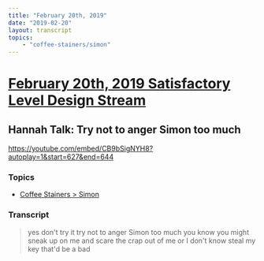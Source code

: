 ```yaml
---
title: "February 20th, 2019"
date: "2019-02-20"
layout: transcript
topics: 
    - "coffee-stainers/simon"
---
```

# [February 20th, 2019 Satisfactory Level Design Stream](../2019-02-20.md)
## Hannah Talk: Try not to anger Simon too much
https://youtube.com/embed/CB9bSigNYH8?autoplay=1&start=627&end=644
### Topics
* [Coffee Stainers > Simon](../topics/coffee-stainers/simon.md)

### Transcript

> yes don't try it try not to anger Simon
> too much you know you might sneak up on
> me and scare the crap out of me or I
> don't know steal my key that'd be a bad
